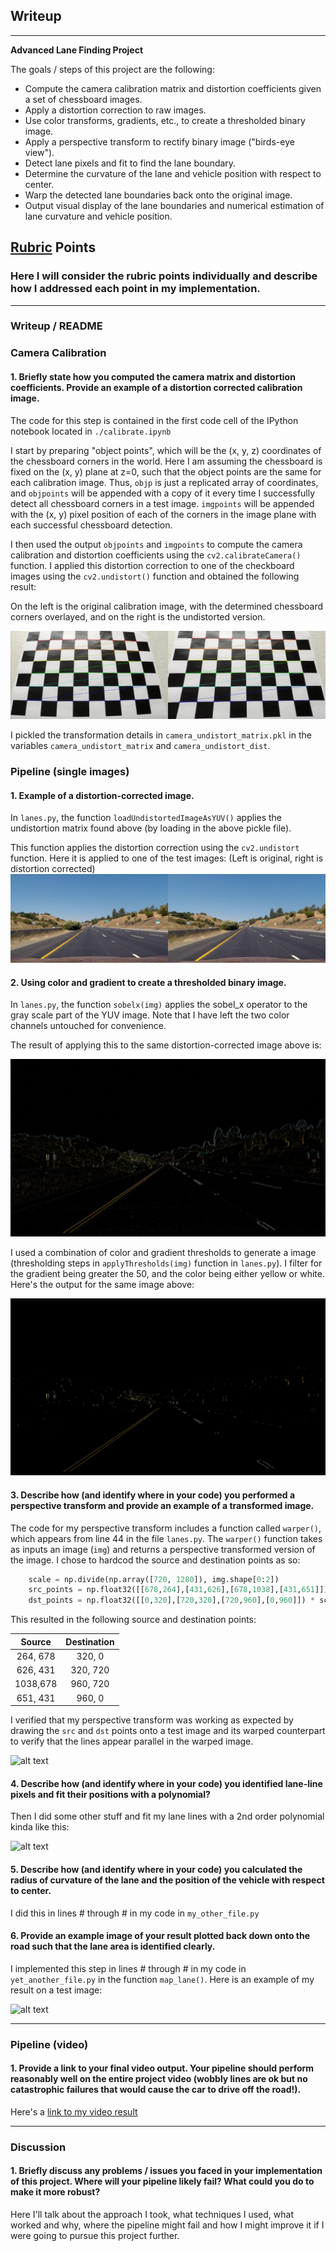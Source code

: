 ## Writeup

---

**Advanced Lane Finding Project**

The goals / steps of this project are the following:

* Compute the camera calibration matrix and distortion coefficients given a set of chessboard images.
* Apply a distortion correction to raw images.
* Use color transforms, gradients, etc., to create a thresholded binary image.
* Apply a perspective transform to rectify binary image ("birds-eye view").
* Detect lane pixels and fit to find the lane boundary.
* Determine the curvature of the lane and vehicle position with respect to center.
* Warp the detected lane boundaries back onto the original image.
* Output visual display of the lane boundaries and numerical estimation of lane curvature and vehicle position.

[//]: # (Image References)

[image1]: ./output_images/undistort_chessboard.png "Undistorted"
[image2]: ./output_images/undistort_straight_lines1.png "Road Transformed"
[image3]: ./output_images/sobelx.png "Sobelx operator applied"
[image4]: ./output_images/thresholded.png "Threshold on gradient and color"
[image5a]: ./examples/warped_straight_lines.jpg "Warp Example"
[image5]: ./examples/color_fit_lines.jpg "Fit Visual"
[image6]: ./examples/example_output.jpg "Output"
[video1]: ./project_video.mp4 "Video"

## [Rubric](https://review.udacity.com/#!/rubrics/571/view) Points

### Here I will consider the rubric points individually and describe how I addressed each point in my implementation.

---

### Writeup / README

### Camera Calibration

#### 1. Briefly state how you computed the camera matrix and distortion coefficients. Provide an example of a distortion corrected calibration image.

The code for this step is contained in the first code cell of the IPython notebook located in `./calibrate.ipynb`

I start by preparing "object points", which will be the (x, y, z) coordinates of the chessboard corners in the world. Here I am assuming the chessboard is fixed on the (x, y) plane at z=0, such that the object points are the same for each calibration image.  Thus, `objp` is just a replicated array of coordinates, and `objpoints` will be appended with a copy of it every time I successfully detect all chessboard corners in a test image.  `imgpoints` will be appended with the (x, y) pixel position of each of the corners in the image plane with each successful chessboard detection.

I then used the output `objpoints` and `imgpoints` to compute the camera calibration and distortion coefficients using the `cv2.calibrateCamera()` function.  I applied this distortion correction to one of the checkboard images using the `cv2.undistort()` function and obtained the following result:

On the left is the original calibration image, with the determined chessboard corners overlayed, and on the right is the undistorted version.

![alt text][image1]

I pickled the transformation details in `camera_undistort_matrix.pkl` in the variables `camera_undistort_matrix` and `camera_undistort_dist`.

### Pipeline (single images)

#### 1. Example of a distortion-corrected image.

In `lanes.py`, the function `loadUndistortedImageAsYUV()` applies the undistortion matrix found above (by loading in the above pickle file).

This function applies the distortion correction using the `cv2.undistort` function.  Here it is applied to one of the test images: (Left is original, right is distortion corrected)
![alt text][image2]

#### 2. Using color and gradient to create a thresholded binary image.

In `lanes.py`, the function `sobelx(img)` applies the sobel_x operator to the gray scale part of the YUV image.  Note that I have left the two color channels untouched for convenience.

The result of applying this to the same distortion-corrected image above is:

![alt text][image3]

I used a combination of color and gradient thresholds to generate a image (thresholding steps in `applyThresholds(img)` function in `lanes.py`).  I filter for the gradient being greater the 50, and the color being either yellow or white.  Here's the output for the same image above:

![alt text][image4]

#### 3. Describe how (and identify where in your code) you performed a perspective transform and provide an example of a transformed image.

The code for my perspective transform includes a function called `warper()`, which appears from line 44 in the file `lanes.py`.  The `warper()` function takes as inputs an image (`img`) and returns a perspective transformed version of the image.  I chose to hardcod the source and destination points as so:

```python
    scale = np.divide(np.array([720, 1280]), img.shape[0:2])
    src_points = np.float32([[678,264],[431,626],[678,1038],[431,651]]) * scale
    dst_points = np.float32([[0,320],[720,320],[720,960],[0,960]]) * scale
```

This resulted in the following source and destination points:

| Source        | Destination   |
|:-------------:|:-------------:|
| 264, 678      | 320, 0        |
| 626, 431      | 320, 720      |
| 1038,678      | 960, 720      |
| 651, 431      | 960, 0        |

I verified that my perspective transform was working as expected by drawing the `src` and `dst` points onto a test image and its warped counterpart to verify that the lines appear parallel in the warped image.

![alt text][image5a]

#### 4. Describe how (and identify where in your code) you identified lane-line pixels and fit their positions with a polynomial?

Then I did some other stuff and fit my lane lines with a 2nd order polynomial kinda like this:

![alt text][image5]

#### 5. Describe how (and identify where in your code) you calculated the radius of curvature of the lane and the position of the vehicle with respect to center.

I did this in lines # through # in my code in `my_other_file.py`

#### 6. Provide an example image of your result plotted back down onto the road such that the lane area is identified clearly.

I implemented this step in lines # through # in my code in `yet_another_file.py` in the function `map_lane()`.  Here is an example of my result on a test image:

![alt text][image6]

---

### Pipeline (video)

#### 1. Provide a link to your final video output.  Your pipeline should perform reasonably well on the entire project video (wobbly lines are ok but no catastrophic failures that would cause the car to drive off the road!).

Here's a [link to my video result](./project_video.mp4)

---

### Discussion

#### 1. Briefly discuss any problems / issues you faced in your implementation of this project.  Where will your pipeline likely fail?  What could you do to make it more robust?

Here I'll talk about the approach I took, what techniques I used, what worked and why, where the pipeline might fail and how I might improve it if I were going to pursue this project further.  
